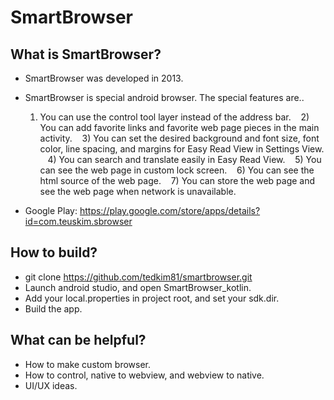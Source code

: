 # SmartBrowser

## What is SmartBrowser?
* SmartBrowser was developed in 2013.
* SmartBrowser is special android browser.
The special features are..
    1) You can use the control tool layer instead of the address bar.
    2) You can add favorite links and favorite web page pieces in the main activity.
    3) You can set the desired background and font size, font color, line spacing, and margins for Easy Read View in Settings View.
    4) You can search and translate easily in Easy Read View.
    5) You can see the web page in custom lock screen.
    6) You can see the html source of the web page.
    7) You can store the web page and see the web page when network is unavailable.

* Google Play: https://play.google.com/store/apps/details?id=com.teuskim.sbrowser

## How to build?
* git clone https://github.com/tedkim81/smartbrowser.git
* Launch android studio, and open SmartBrowser_kotlin.
* Add your local.properties in project root, and set your sdk.dir.
* Build the app.

## What can be helpful?
* How to make custom browser.
* How to control, native to webview, and webview to native.
* UI/UX ideas.